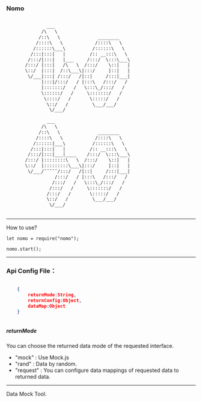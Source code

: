 ### Nomo

```html

			   ___  
			 /\   \  
			/::\   \              ________  
		   /::::\   \            /::::\   \  
		  /::::::\___\          /::::::\   \  
		 /:::|:::|   |         /:: __:::\   \  
		/:::/|:::|   |___     /:::/  \:::\___\  
	   /:::/ |:::|   /\   \  /:::/    \::|   |  
	   \::/  |:::|  /::\___\|:::/     |::|   |  
		\/___|:::| /:::/   /|::|     /:::|___|  
			 |:::|/:::/   / |:::\   /:::/   /  
			 |:::::::/   /   \:::\_/:::/   /  
			 \::::::/   /     \:::::::/   /  
			  \::::/   /       \:::::/   /  
			   \::/   /         \___/___/  
				\/___/  
					
			   ___     
			 /\   \     
			/::\   \              ________  
		   /::::\   \            /::::\   \  
		  /::::::|___\          /::::::\   \  
		 /:::|:::|   |         /:: __:::\   \  
		/:::/|:::|___|____    /:::/  \:::\___\  
	   /:::/ |::::::::\   \  /:::/    \::|   |  
	   \::/  |:::::::::\___\|:::/     |::|   |  
		\/___/ˉˉˉˉˉ/:::/   /|::|     /:::|___|  
				  /:::/   / |:::\   /:::/   /  
				 /:::/   /   \:::\_/:::/   /  
				/:::/   /     \:::::::/   /  
			   /:::/   /       \:::::/   /  
			   \::/   /         \___/___/  
				\/___/  
			  

```

***

How to use?

    let nomo = require("nomo");
  
    nomo.start();
  
***

### Api Config File：

```JSON
    
	{
		returnMode:String,
		returnConfig:Object,
		dataMap:Object
	}
	
```

##### returnMode 

You can choose the returned data mode of the requested interface.

+ "mock" : Use Mock.js
+ "rand" : Data by random.
+ "request" : You can configure data mappings of requested data to returned data.

***
  
 Data Mock Tool.
